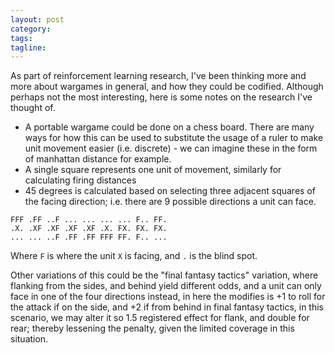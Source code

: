 ```yaml
---
layout: post
category:
tags:
tagline:
---
```


As part of reinforcement learning research, I've been thinking more and more about wargames in general, and how they could be codified. Although perhaps not the most interesting, here is some notes on the research I've thought of.

- A portable wargame could be done on a chess board. There are many ways for how this can be used to substitute the usage of a ruler to make unit movement easier (i.e. discrete) - we can imagine these in the form of manhattan distance for example.
- A single square represents one unit of movement, similarly for calculating firing distances
- 45 degrees is calculated based on selecting three adjacent squares of the facing direction; i.e. there are 9 possible directions a unit can face.

```
FFF .FF ..F ... ... ... ... F.. FF.
.X. .XF .XF .XF .XF .X. FX. FX. FX.
... ... ..F .FF .FF FFF FF. F.. ...
```

Where `F` is where the unit `X` is facing, and `.` is the blind spot.

Other variations of this could be the "final fantasy tactics" variation, where flanking from the sides, and behind yield different odds, and a unit can only face in one of the four directions instead, in here the modifies is +1 to roll for the attack if on the side, and +2 if from behind in final fantasy tactics, in this scenario, we may alter it so 1.5 registered effect for flank, and double for rear; thereby lessening the penalty, given the limited coverage in this situation.
